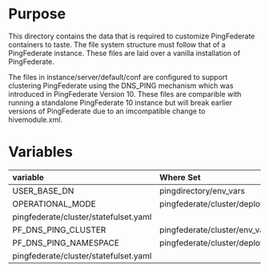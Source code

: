 # Purpose
This directory contains the data that is required to customize PingFederate containers to 
taste. The file system structure must follow that of a PingFederate instance. These files 
are laid over a vanilla installation of PingFederate.

The files in instance/server/default/conf are configured to support clustering PingFederate
using the DNS_PING mechanism which was introduced in PingFederate Version 10. These files
are comparible with running a standalone PingFederate 10 instance but will break earlier
versions of PingFederate due to an imcompatible change to hivemodule.xml.

# Variables

variable | Where Set
:------------------ | :-------------------------------------------------------------
USER_BASE_DN | pingdirectory/env_vars
OPERATIONAL_MODE | pingfederate/cluster/deployment.yaml
 | pingfederate/cluster/statefulset.yaml
PF_DNS_PING_CLUSTER |  pingfederate/cluster/env_vars
PF_DNS_PING_NAMESPACE | pingfederate/cluster/deployment.yaml
 | pingfederate/cluster/statefulset.yaml
